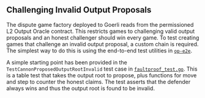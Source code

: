 ## Challenging Invalid Output Proposals

The dispute game factory deployed to Goerli reads from the permissioned L2 Output Oracle contract. This restricts games
to challenging valid output proposals and an honest challenger should win every game. To test creating games that
challenge an invalid output proposal, a custom chain is required. The simplest way to do this is using the end-to-end
test utilities in [`op-e2e`](https://github.com/ethereum-optimism/optimism/tree/develop/op-e2e).

A simple starting point has been provided in the `TestCannonProposedOutputRootInvalid` test case
in [`faultproof_test.go`](https://github.com/ethereum-optimism/optimism/blob/6e174ae2b2587d9ac5e2930d7574f85d254ca8b4/op-e2e/faultproof_test.go#L334).
This is a table test that takes the output root to propose, plus functions for move and step to counter the honest
claims. The test asserts that the defender always wins and thus the output root is found to be invalid.
